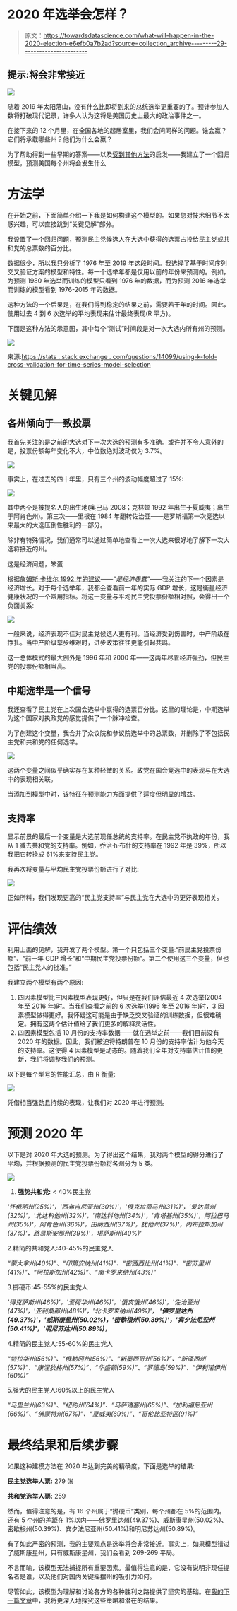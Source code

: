 # 2020 年选举会怎样？

> 原文：<https://towardsdatascience.com/what-will-happen-in-the-2020-election-e6efb0a7b2ad?source=collection_archive---------29----------------------->

## 提示:将会非常接近

![](img/7e46df9461e644ccf1be4e784ab7c3cd.png)

随着 2019 年太阳落山，没有什么比即将到来的总统选举更重要的了。预计参加人数将打破现代记录，许多人认为这将是美国历史上最大的政治事件之一。

在接下来的 12 个月里，在全国各地的起居室里，我们会问同样的问题。谁会赢？它们将承载哪些州？他们为什么会赢？

为了帮助得到一些早期的答案——以及[受到其他方法](https://medium.com/vinod-b/who-will-win-the-2020-presidential-election-4e495378cae5)的启发——我建立了一个回归模型，预测美国每个州将会发生什么

# 方法学

在开始之前，下面简单介绍一下我是如何构建这个模型的。如果您对技术细节不太感兴趣，可以直接跳到“关键见解”部分。

我设置了一个回归问题，预测民主党候选人在大选中获得的选票占投给民主党或共和党的总票数的百分比。

数据很少，所以我只分析了 1976 年至 2019 年这段时间。我选择了基于时间序列交叉验证方案的模型和特性。每一个选举年都是仅用以前的年份来预测的。例如，为预测 1980 年选举而训练的模型只看到 1976 年的数据，而为预测 2016 年选举而训练的模型看到 1976-2015 年的数据。

这种方法的一个后果是，在我们得到稳定的结果之前，需要若干年的时间。因此，使用过去 4 到 6 次选举的平均表现来估计最终表现(R 平方)。

下面是这种方法的示意图，其中每个“测试”时间段是对一次大选内所有州的预测。

![](img/e6bc03714cbac289859408b08068d7fa.png)

来源:[https://stats . stack exchange . com/questions/14099/using-k-fold-cross-validation-for-time-series-model-selection](https://stats.stackexchange.com/questions/14099/using-k-fold-cross-validation-for-time-series-model-selection)

# 关键见解

## 各州倾向于一致投票

我首先关注的是之前的大选对下一次大选的预测有多准确。或许并不令人意外的是，投票份额每年变化不大，中位数绝对波动仅为 3.7%。

![](img/0e5ec7ac675fb3fff31cd13068c7010a.png)

事实上，在过去的四十年里，只有三个州的波动幅度超过了 15%:

![](img/8c6dc13d04200b3c61458ea3a4f52098.png)

其中两个是被提名人的出生地(奥巴马 2008；克林顿 1992 年出生于夏威夷；出生于阿肯色州)。第三次——里根在 1984 年翻转佐治亚——是罗斯福第一次竞选以来最大的大选压倒性胜利的一部分。

除非有特殊情况，我们通常可以通过简单地查看上一次大选来很好地了解下一次大选将接近的州。

这是经济问题，笨蛋

根据[詹姆斯·卡维尔 1992 年的建议](https://en.wikipedia.org/wiki/It%27s_the_economy,_stupid)——*“是经济愚蠢”*——我关注的下一个因素是经济增长。对于每个选举年，我都会查看前一年的实际 GDP 增长，这是衡量经济健康状况的一个常用指标。将这一变量与平均民主党投票份额相对照，会得出一个负面关系:

![](img/daee4925ad7fd8e096fdaa4ad8955447.png)

一般来说，经济表现不佳对民主党候选人更有利。当经济受到伤害时，中产阶级在挣扎。当中产阶级举步维艰时，进步政策往往更能引起共鸣。

这一总体模式的最大例外是 1996 年和 2000 年——这两年尽管经济强劲，但民主党的投票份额相当高。

## **中期选举是一个信号**

我还查看了民主党在上次国会选举中赢得的选票百分比。这里的理论是，中期选举为这个国家对执政党的感觉提供了一个脉冲检查。

为了创建这个变量，我合并了众议院和参议院选举中的总票数，并删除了不包括民主党和共和党的任何选举。

![](img/de807bfecf9c8cd936cf16a038680d9c.png)

这两个变量之间似乎确实存在某种轻微的关系。政党在国会竞选中的表现与在大选中的表现相关联。

当添加到模型中时，该特征在预测能力方面提供了适度但明显的增益。

## **支持率**

显示前景的最后一个变量是大选前现任总统的支持率。在民主党不执政的年份，我从 1 减去共和党的支持率。例如，乔治·h·布什的支持率在 1992 年是 39%，所以我把它转换成 61%来支持民主党。

我再次将变量与平均民主党投票份额进行了对比:

![](img/4e770fea9ccd20b036e6d396671ce279.png)

正如所料，我们发现更高的“民主党支持率”与民主党在大选中的更好表现相关。

# **评估绩效**

利用上面的见解，我开发了两个模型。第一个只包括三个变量:“前民主党投票份额”、“前一年 GDP 增长”和“中期民主党投票份额”。第二个使用这三个变量，但也包括“民主党人的批准。”

我建立两个模型有两个原因:

1.  四因素模型比三因素模型表现更好，但只是在我们评估最近 4 次选举(2004 年至 2016 年)时。当我们查看之前的 6 次选举(1996 年至 2016 年)时，3 因素模型做得更好。我怀疑这可能是由于缺乏交叉验证的训练数据，但很难确定。拥有这两个估计值给了我们更多的解释灵活性。
2.  四因素模型包括 10 月份的支持率数据——就在选举之前——我们目前没有 2020 年的数据。因此，我们被迫将特朗普在 10 月份的支持率估计为他今天的支持率。这使得 4 因素模型是动态的。随着我们全年对支持率估计值的更新，我们将调整我们的预测。

以下是每个型号的性能汇总，由 R 衡量:

![](img/448b4d1eda8080bb1a7726fc26c3a53b.png)

凭借相当强劲且持续的表现，让我们对 2020 年进行预测。

# **预测 2020 年**

以下是对 2020 年大选的预测。为了得出这个结果，我对两个模型的得分进行了平均，并根据预测的民主党投票份额将各州分为 5 类。

![](img/2931a9940763594191770416d6974c43.png)

1.  **强势共和党:** < 40%民主党

*'怀俄明州(25%)'，'西弗吉尼亚州(30%)'，'俄克拉荷马州(31%)'，'爱达荷州(32%)'，'北达科他州(32%)'，'南达科他州(34%)'，'肯塔基州(35%)'，阿拉巴马州(35%)'，阿肯色州(36%)'，田纳西州(37%)'，犹他州(37%)'，内布拉斯加州(37%)'，路易斯安那州(39%)'，堪萨斯州(40%)'*

2.精简的共和党人:40-45%的民主党人

*“蒙大拿州(40%)”、“印第安纳州(41%)”、“密西西比州(41%)”、“密苏里州(41%)”、“阿拉斯加州(42%)”、“南卡罗来纳州(43%)”*

3.掷硬币:45-55%的民主党人

*'得克萨斯州(46%)'，'爱荷华州(46%)'，'俄亥俄州(46%)'，'佐治亚州(47%)'，'亚利桑那州(48%)'，'北卡罗来纳州(49%)'，* ***'佛罗里达州(49.37%)'，'威斯康星州(50.02%)，'密歇根州(50.39%)'，'宾夕法尼亚州(50.41%)'，'明尼苏达州(50.89%)，***

4.精简的民主党人:55-60%的民主党人

*“特拉华州(56%)”、“俄勒冈州(56%)”、“新墨西哥州(56%)”、“新泽西州(57%)”、“康涅狄格州(57%)”、“华盛顿(59%)”、“罗德岛(59%)”、“伊利诺伊州(60%)”*

5.强大的民主党人:60%以上的民主党人

*“马里兰州(63%)”、“纽约州(64%)”、“马萨诸塞州(65%)”、“加利福尼亚州(66%)”、“佛蒙特州(67%)”、“夏威夷(69%)”、“哥伦比亚特区(91%)”*

# 最终结果和后续步骤

如果这种建模方法在 2020 年达到完美的精确度，下面是选举的结果:

**民主党选举人票:** 279 张

**共和党选举人票:** 259

然而，值得注意的是，有 16 个州属于“抛硬币”类别，每个州都在 5%的范围内。还有 5 个州的差距在 1%以内——佛罗里达州(49.37%)、威斯康星州(50.02%)、密歇根州(50.39%)、宾夕法尼亚州(50.41%)和明尼苏达州(50.89%)。

有了如此严密的预测，我的主要观点是选举将会非常接近。事实上，如果模型错过了威斯康星州，只有威斯康星州，我们会看到 269-269 平局。

不言而喻，该模型无法捕捉所有重要因素。最值得注意的是，它没有说明非现任提名者是谁，以及他们对国内关键摇摆州的吸引力如何。

尽管如此，该模型为理解和讨论各方的各种胜利之路提供了坚实的基础。在[我的下一篇文章](https://medium.com/@skylerdale/three-paths-to-victory-in-the-2020-election-ff41e029664)中，我将更深入地探究这些策略和潜在的结果。